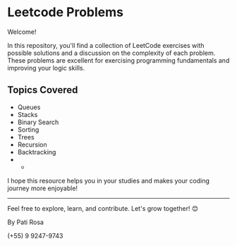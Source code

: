 # Leetcode Problems

Welcome!

In this repository, you'll find a collection of LeetCode exercises with possible solutions and a discussion on the complexity of each problem. These problems are excellent for exercising programming fundamentals and improving your logic skills.

## Topics Covered

- Queues
- Stacks
- Binary Search
- Sorting
- Trees
- Recursion
- Backtracking
- -

I hope this resource helps you in your studies and makes your coding journey more enjoyable!

---

Feel free to explore, learn, and contribute. Let's grow together! 😊

By Pati Rosa

(+55) 9 9247-9743
